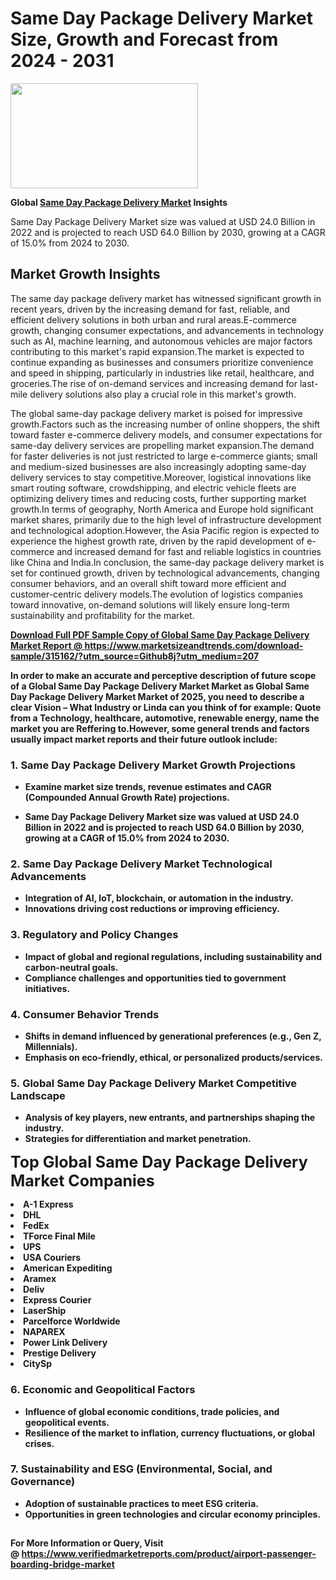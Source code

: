 <H1>Same Day Package Delivery Market Size, Growth and Forecast from 2024 - 2031</H1><img class="aligncenter size-medium wp-image-584254" src="https://thirdeyenews.in/wp-content/uploads/2024/09/Global-Market-Research-300x168.jpeg" alt="" width="300" height="168" /><p><strong>Global&nbsp;<a href="https://www.marketsizeandtrends.com/download-sample/315162/?utm_source=Github8j?utm_medium=207">Same Day Package Delivery Market</a> Insights</strong></p><p>Same Day Package Delivery Market size was valued at USD 24.0 Billion in 2022 and is projected to reach USD 64.0 Billion by 2030, growing at a CAGR of 15.0% from 2024 to 2030.</p><p><h2>Market Growth Insights</h2> <p>The same day package delivery market has witnessed significant growth in recent years, driven by the increasing demand for fast, reliable, and efficient delivery solutions in both urban and rural areas.E-commerce growth, changing consumer expectations, and advancements in technology such as AI, machine learning, and autonomous vehicles are major factors contributing to this market's rapid expansion.The market is expected to continue expanding as businesses and consumers prioritize convenience and speed in shipping, particularly in industries like retail, healthcare, and groceries.The rise of on-demand services and increasing demand for last-mile delivery solutions also play a crucial role in this market's growth.</p> <p><strong><a href="download_link"></a></strong></p> <p>The global same-day package delivery market is poised for impressive growth.Factors such as the increasing number of online shoppers, the shift toward faster e-commerce delivery models, and consumer expectations for same-day delivery services are propelling market expansion.The demand for faster deliveries is not just restricted to large e-commerce giants; small and medium-sized businesses are also increasingly adopting same-day delivery services to stay competitive.Moreover, logistical innovations like smart routing software, crowdshipping, and electric vehicle fleets are optimizing delivery times and reducing costs, further supporting market growth.In terms of geography, North America and Europe hold significant market shares, primarily due to the high level of infrastructure development and technological adoption.However, the Asia Pacific region is expected to experience the highest growth rate, driven by the rapid development of e-commerce and increased demand for fast and reliable logistics in countries like China and India.In conclusion, the same-day package delivery market is set for continued growth, driven by technological advancements, changing consumer behaviors, and an overall shift toward more efficient and customer-centric delivery models.The evolution of logistics companies toward innovative, on-demand solutions will likely ensure long-term sustainability and profitability for the market.<p><strong><a href="get_more_link"></p><p><span class=""><strong>Download Full PDF Sample Copy of Global Same Day Package Delivery Market Report</strong> @ <a href="https://www.marketsizeandtrends.com/download-sample/315162/?utm_source=Github8j?utm_medium=207" target="_blank">https://www.marketsizeandtrends.com/download-sample/315162/?utm_source=Github8j?utm_medium=207</a></span></p><p>In order to make an accurate and perceptive description of future scope of a Global&nbsp;Same Day Package Delivery Market Market as Global&nbsp;Same Day Package Delivery Market Market of 2025, you need to describe a clear Vision &ndash; What Industry or Linda can you think of for example: Quote from a Technology, healthcare, automotive, renewable energy, name the market you are Reffering to.However, some general trends and factors usually impact market reports and their future outlook include:</p><h3>1.&nbsp;<strong>Same Day Package Delivery Market Growth Projections</strong></h3><ul><li>Examine market size trends, revenue estimates and CAGR (Compounded Annual Growth Rate) projections.</li><li><p>Same Day Package Delivery Market size was valued at USD 24.0 Billion in 2022 and is projected to reach USD 64.0 Billion by 2030, growing at a CAGR of 15.0% from 2024 to 2030.</p></li></ul><h3>2.&nbsp;<strong>Same Day Package Delivery Market Technological Advancements</strong></h3><ul><li>Integration of AI, IoT, blockchain, or automation in the industry.</li><li>Innovations driving cost reductions or improving efficiency.</li></ul><h3>3.&nbsp;<strong>Regulatory and Policy Changes</strong></h3><ul><li>Impact of global and regional regulations, including sustainability and carbon-neutral goals.</li><li>Compliance challenges and opportunities tied to government initiatives.</li></ul><h3>4.&nbsp;<strong>Consumer Behavior Trends</strong></h3><ul><li>Shifts in demand influenced by generational preferences (e.g., Gen Z, Millennials).</li><li>Emphasis on eco-friendly, ethical, or personalized products/services.</li></ul><h3>5.&nbsp;<strong>Global Same Day Package Delivery Market Competitive Landscape</strong></h3><ul><li>Analysis of key players, new entrants, and partnerships shaping the industry.</li><li>Strategies for differentiation and market penetration.</li></ul><p data-pm-slice="1 1 []"><span style="color: inherit; font-family: inherit; font-size: 25px;">Top Global Same Day Package Delivery Market Companies</span></p><div class="" data-test-id=""><p><li>A-1 Express</li><li> DHL</li><li> FedEx</li><li> TForce Final Mile</li><li> UPS</li><li> USA Couriers</li><li> American Expediting</li><li> Aramex</li><li> Deliv</li><li> Express Courier</li><li> LaserShip</li><li> Parcelforce Worldwide</li><li> NAPAREX</li><li> Power Link Delivery</li><li> Prestige Delivery</li><li> CitySp</li></p></div><h3>6.&nbsp;<strong>Economic and Geopolitical Factors</strong></h3><ul><li>Influence of global economic conditions, trade policies, and geopolitical events.</li><li>Resilience of the market to inflation, currency fluctuations, or global crises.</li></ul><h3>7.&nbsp;<strong>Sustainability and ESG (Environmental, Social, and Governance)</strong></h3><ul><li>Adoption of sustainable practices to meet ESG criteria.</li><li>Opportunities in green technologies and circular economy principles.</li></ul><h2><strong style="font-size: 14px;">For More Information or Query, Visit @&nbsp;</strong><a style="background-color: #ffffff; font-size: 14px;" href="https://www.marketsizeandtrends.com/report/same-day-package-delivery-market/" target="_blank">https://www.verifiedmarketreports.com/product/airport-passenger-boarding-bridge-market</a></h2>
